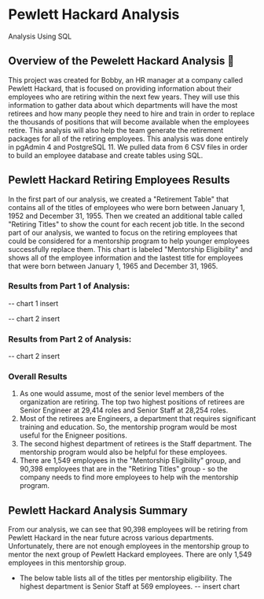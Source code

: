 # Pewlett Hackard Analysis
Analysis Using SQL 

## Overview of the Pewelett Hackard Analysis :open_file_folder:

This project was created for Bobby, an HR manager at a company called Pewlett Hackard, that is focused on providing information about their employees who are retiring within the next few years. They will use this information to gather data about which departments will have the most retirees and how many people they need to hire and train in order to replace the thousands of positions that will become available when the employees retire. This analysis will also help the team generate the retirement packages for all of the retiring employees. This analysis was done entirely in pgAdmin 4 and PostgreSQL 11. We pulled data from 6 CSV files in order to build an employee database and create tables using SQL. 

## Pewlett Hackard Retiring Employees Results 

In the first part of our analysis, we created a "Retirement Table" that contains all of the titles of employees who were born between January 1, 1952 and December 31, 1955. Then we created an additional table called "Retiring Titles" to show the count for each recent job title. In the second part of our analysis, we wanted to focus on the retiring employees that could be considered for a mentorship program to help younger employees successfully replace them. This chart is labeled "Mentorship Eligibility" and shows all of the employee information and the lastest title for employees that were born between January 1, 1965 and December 31, 1965. 

### Results from Part 1 of Analysis:

-- chart 1 insert 

-- chart 2 insert 

### Results from Part 2 of Analysis: 

-- chart 2 insert 

### Overall Results 

1. As one would assume, most of the senior level members of the organization are retiring. The top two highest positions of retirees are Senior Engineer at 29,414 roles and Senior Staff at 28,254 roles. 
2. Most of the retirees are Engineers, a department that requires significant training and education. So, the mentorship program would be most useful for the Enigneer positions. 
3. The second highest department of retirees is the Staff department. The mentorship program would also be helpful for these employees. 
4. There are 1,549 employees in the "Mentorship Eligibility" group, and 90,398 employees that are in the "Retiring Titles" group - so the company needs to find more employees to help wih the mentorship program. 

## Pewlett Hackard Analysis Summary

From our analysis, we can see that 90,398 employees will be retiring from Pewlett Hackard in the near future across various departments. Unfortunately, there are not enough employees in the mentorship group to mentor the next group of Pewlett Hackard employees. There are only 1,549 employees in this mentorship group. 

- The below table lists all of the titles per mentorship eligibility. The highest department is Senior Staff at 569 employees. 
-- insert chart 
